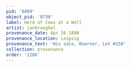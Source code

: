 ```yaml
---
pid: '6899'
object_pid: '9730'
label: Herd of Cows at a Well
artist: janbrueghel
provenance_date: Apr 26 1898
provenance_location: Leipzig
provenance_text: 'His sale, Boerner, Lot #150'
collection: provenance
order: '2286'
---
```

